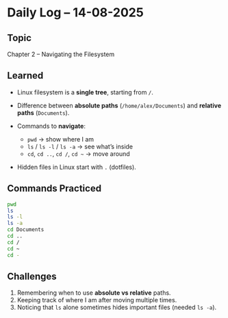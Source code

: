 # Daily Log – 14-08-2025

## Topic

Chapter 2 – Navigating the Filesystem

## Learned

* Linux filesystem is a **single tree**, starting from `/`.
* Difference between **absolute paths** (`/home/alex/Documents`) and **relative paths** (`Documents`).
* Commands to **navigate**:

  * `pwd` → show where I am
  * `ls` / `ls -l` / `ls -a` → see what’s inside
  * `cd`, `cd ..`, `cd /`, `cd ~` → move around
* Hidden files in Linux start with `.` (dotfiles).

## Commands Practiced

```bash
pwd
ls
ls -l
ls -a
cd Documents
cd ..
cd /
cd ~
cd -
```

## Challenges

1. Remembering when to use **absolute vs relative** paths.
2. Keeping track of where I am after moving multiple times.
3. Noticing that `ls` alone sometimes hides important files (needed `ls -a`).

